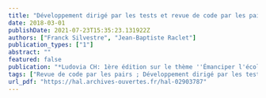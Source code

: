 ```yaml
---
title: "Développement dirigé par les tests et revue de code par les pairs pour l'apprentissage de la programmation"
date: 2018-03-01
publishDate: 2021-07-23T15:35:23.131922Z
authors: ["Franck Silvestre", "Jean-Baptiste Raclet"]
publication_types: ["1"]
abstract: ""
featured: false
publication: "*Ludovia CH: 1ère édition sur le thème ''Émanciper l'école et la société avec le numérique ?''*"
tags: ["Revue de code par les pairs ; Développement dirigé par les tests ; Apprentissage de la programmation ; Évaluation par les pairs"]
url_pdf: "https://hal.archives-ouvertes.fr/hal-02903787"
---
```


